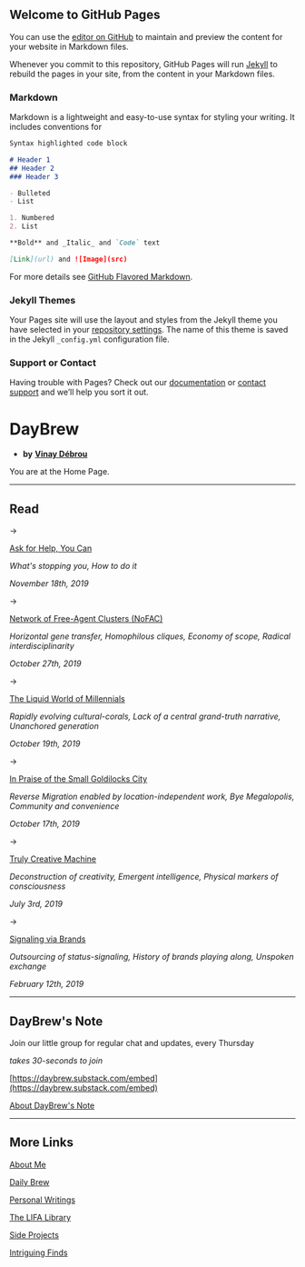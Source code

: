 ## Welcome to GitHub Pages

You can use the [editor on GitHub](https://github.com/vinaydebrou/personalweb/edit/master/README.md) to maintain and preview the content for your website in Markdown files.

Whenever you commit to this repository, GitHub Pages will run [Jekyll](https://jekyllrb.com/) to rebuild the pages in your site, from the content in your Markdown files.

### Markdown

Markdown is a lightweight and easy-to-use syntax for styling your writing. It includes conventions for

```markdown
Syntax highlighted code block

# Header 1
## Header 2
### Header 3

- Bulleted
- List

1. Numbered
2. List

**Bold** and _Italic_ and `Code` text

[Link](url) and ![Image](src)
```

For more details see [GitHub Flavored Markdown](https://guides.github.com/features/mastering-markdown/).

### Jekyll Themes

Your Pages site will use the layout and styles from the Jekyll theme you have selected in your [repository settings](https://github.com/vinaydebrou/personalweb/settings). The name of this theme is saved in the Jekyll `_config.yml` configuration file.

### Support or Contact

Having trouble with Pages? Check out our [documentation](https://help.github.com/categories/github-pages-basics/) or [contact support](https://github.com/contact) and we’ll help you sort it out.





# DayBrew

- **by** **[Vinay Débrou](https://twitter.com/vinaydebrou)**

You are at the Home Page.                                                                                                                  

---

## Read

→

[Ask for Help, You Can](DayBrew%2037a3f071c274450db89d2db4c69bea66/Ask%20for%20Help%20You%20Can%20db4cb3efc4904d7ea6012476215cbf50.md)

*What's stopping you, How to do it*

*November 18th, 2019*

→

[Network of Free-Agent Clusters (NoFAC)](DayBrew%2037a3f071c274450db89d2db4c69bea66/Network%20of%20Free%20Agent%20Clusters%20NoFAC%2025f1165226af4dd89a368c8eabede930.md)

*Horizontal gene transfer, Homophilous cliques, Economy of scope, Radical interdisciplinarity*

*October 27th, 2019*

→

[The Liquid World of Millennials](DayBrew%2037a3f071c274450db89d2db4c69bea66/The%20Liquid%20World%20of%20Millennials%20e6adfd28a6b24173a5237cb2b78df851.md)

 *Rapidly evolving cultural-corals, Lack of a central grand-truth narrative, Unanchored generation*

*October 19th, 2019*

→ 

[In Praise of the Small Goldilocks City](DayBrew%2037a3f071c274450db89d2db4c69bea66/In%20Praise%20of%20the%20Small%20Goldilocks%20City%20b901f5615cb843b5a60099b688cc3ac9.md)

*Reverse Migration enabled by location-independent work, Bye Megalopolis, Community and convenience*

*October 17th, 2019*

→

[Truly Creative Machine ](DayBrew%2037a3f071c274450db89d2db4c69bea66/Truly%20Creative%20Machine%20e3cea875eea943eaa202cefd291fec74.md)

*Deconstruction of creativity, Emergent intelligence, Physical markers of consciousness*

*July 3rd, 2019*

→

[Signaling via Brands](DayBrew%2037a3f071c274450db89d2db4c69bea66/Signaling%20via%20Brands%20a8d4be5b6c9745a7bd47e3b315008ee5.md)

*Outsourcing of status-signaling, History of brands playing along, Unspoken exchange* 

*February 12th, 2019*

---

## DayBrew's Note

Join our little group for regular chat and updates, every Thursday

*takes 30-seconds to join*

[https://daybrew.substack.com/embed](https://daybrew.substack.com/embed)

[About DayBrew's Note](DayBrew%2037a3f071c274450db89d2db4c69bea66/About%20DayBrew%20s%20Note%20bae858bf4fa74b0fad23339ae1e92521.md)

---

## More Links

[About Me](DayBrew%2037a3f071c274450db89d2db4c69bea66/About%20Me%202ff600ac504d4217a3ce643869677fd8.md)

[Daily Brew](DayBrew%2037a3f071c274450db89d2db4c69bea66/Daily%20Brew%205dad84c49c8045e6b8b02b80bbb31fd0.md)

[Personal Writings](DayBrew%2037a3f071c274450db89d2db4c69bea66/Personal%20Writings%20be89f2989ee04d36819582f7478f3915.md)

[The LIFA Library](DayBrew%2037a3f071c274450db89d2db4c69bea66/The%20LIFA%20Library%20765e5c9203dc42ffa6b38637369c7879.csv)

[Side Projects](DayBrew%2037a3f071c274450db89d2db4c69bea66/Side%20Projects%2004e2b8324b174d6abb82338e2b2e779a.md)

[Intriguing Finds](DayBrew%2037a3f071c274450db89d2db4c69bea66/Intriguing%20Finds%20022f2a92342f4b4183139a5760b31a82.md)
